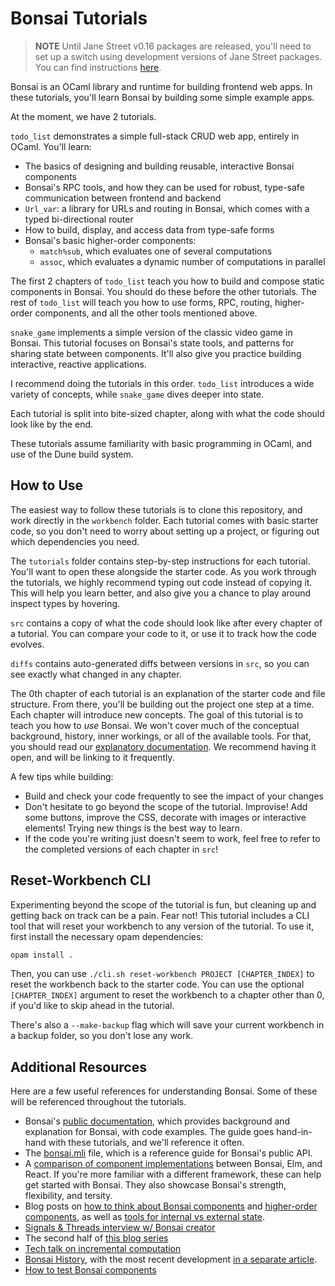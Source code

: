 # Bonsai Tutorials

> **NOTE** Until Jane Street v0.16 packages are released,
> you'll need to set up a switch using development versions of Jane Street packages.
> You can find instructions [here](https://github.com/janestreet/opam-repository).

Bonsai is an OCaml library and runtime for building frontend web apps.
In these tutorials, you'll learn Bonsai by building some simple example apps.

At the moment, we have 2 tutorials.

`todo_list` demonstrates a simple full-stack CRUD web app, entirely in OCaml. You'll learn:

- The basics of designing and building reusable, interactive Bonsai components
- Bonsai's RPC tools, and how they can be used for robust, type-safe communication between frontend and backend
- `Url_var`: a library for URLs and routing in Bonsai, which comes with a typed bi-directional router
- How to build, display, and access data from type-safe forms
- Bonsai's basic higher-order components:
  - `match%sub`, which evaluates one of several computations
  - `assoc`, which evaluates a dynamic number of computations in parallel

The first 2 chapters of `todo_list` teach you how to build and compose static components in Bonsai.
You should do these before the other tutorials.
The rest of `todo_list` will teach you how to use forms, RPC, routing, higher-order components, and all the
other tools mentioned above.

`snake_game` implements a simple version of the classic video game in Bonsai.
This tutorial focuses on Bonsai's state tools, and patterns for sharing state between components.
It'll also give you practice building interactive, reactive applications.

I recommend doing the tutorials in this order. `todo_list` introduces a wide variety of concepts, while `snake_game` dives deeper into state.

Each tutorial is split into bite-sized chapter, along with what the code should look like by the end.

These tutorials assume familiarity with basic programming in OCaml, and use of the Dune build system.

## How to Use

The easiest way to follow these tutorials is to clone this repository, and work directly in the `workbench` folder.
Each tutorial comes with basic starter code, so you don't need to worry about setting up a project, or figuring out which dependencies you need.

The `tutorials` folder contains step-by-step instructions for each tutorial. You'll want to open these alongside the starter code.
As you work through the tutorials, we highly recommend typing out code instead of copying it. This will help you learn better, and
also give you a chance to play around inspect types by hovering.

`src` contains a copy of what the code should look like after every chapter of a tutorial. You can compare your code to it, or use it to track how the code evolves.

`diffs` contains auto-generated diffs between versions in `src`, so you can see exactly what changed in any chapter.

The 0th chapter of each tutorial is an explanation of the starter code and file structure. From there, you'll be building out the project one step at a time. Each chapter will introduce new concepts.
The goal of this tutorial is to teach you how to *use* Bonsai.
We won't cover much of the conceptual background, history, inner workings, or all of the available tools.
For that, you should read our [explanatory documentation](https://bonsai.red/). We recommend having it open, and will be linking to it frequently.

A few tips while building:

- Build and check your code frequently to see the impact of your changes
- Don't hesitate to go beyond the scope of the tutorial.
  Improvise! Add some buttons, improve the CSS, decorate with images or interactive elements!
  Trying new things is the best way to learn.
- If the code you're writing just doesn't seem to work, feel free to refer to
  the completed versions of each chapter in `src`!

## Reset-Workbench CLI

Experimenting beyond the scope of the tutorial is fun, but cleaning up and getting back on track can be a pain.
Fear not! This tutorial includes a CLI tool that will reset your workbench to any version of the tutorial.
To use it, first install the necessary opam dependencies:

<!-- $MDX skip -->
```sh
opam install .
```

Then, you can use `./cli.sh reset-workbench PROJECT [CHAPTER_INDEX]` to reset the workbench back to the starter code.
You can use the optional `[CHAPTER_INDEX]` argument to reset the workbench to a chapter other than 0, if you'd like to
skip ahead in the tutorial.

There's also a `--make-backup` flag which will save your current workbench in a backup folder, so you don't lose any work.

## Additional Resources

Here are a few useful references for understanding Bonsai. Some of these will be referenced throughout the tutorials.

- Bonsai's [public documentation](https://bonsai.red/), which provides background and explanation for Bonsai, with code examples. The guide goes hand-in-hand with these tutorials, and we'll reference it often.
- The [bonsai.mli](https://github.com/janestreet/bonsai/blob/master/src/bonsai.mli) file, which is a reference guide for Bonsai's public API.
- A [comparison of component implementations](https://github.com/TyOverby/composition-comparison/blob/main/readme.md) between Bonsai, Elm, and React. If you're more familiar with a different framework, these can help get started with Bonsai. They also showcase Bonsai's strength, flexibility, and tersity.
- Blog posts on [how to think about Bonsai components](https://gist.github.com/TyOverby/daf9a92db08d1c724f298bfb943f5a3e) and [higher-order components](https://gist.github.com/TyOverby/cf9b79bab1cf96369411c761c9406d95), as well as [tools for internal vs external state](https://gist.github.com/TyOverby/fa89d5c3ef9ef5830f0a5146da98ebd5).
- [Signals & Threads interview w/ Bonsai creator](https://signalsandthreads.com/building-a-ui-framework/)
- The second half of [this blog series](https://ceramichacker.com/blog/category/ocaml-webdev)
- [Tech talk on incremental computation](https://www.youtube.com/watch?v=G6a5G5i4gQU)
- [Bonsai History](https://github.com/janestreet/bonsai/blob/master/docs/blogs/history.md), with the most recent development [in a separate article](https://github.com/janestreet/bonsai/blob/master/docs/blogs/proc.md).
- [How to test Bonsai components](https://github.com/janestreet/bonsai/blob/master/docs/blogs/testing.md)
